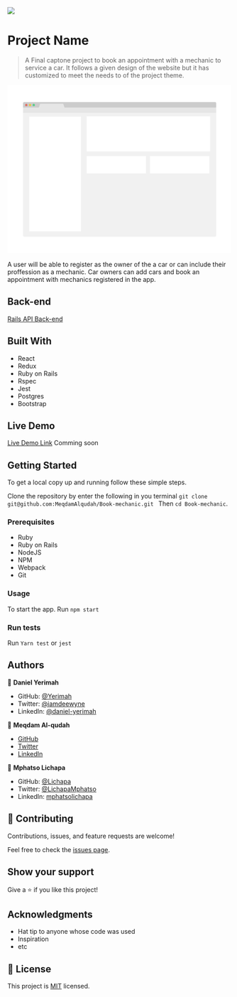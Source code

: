 ![](https://img.shields.io/badge/Microverse-blueviolet)

# Project Name

> A Final captone project to book an appointment with a mechanic to service a car. It follows a given design of the website but it has customized to meet the needs to of the project theme.

![screenshot](./app_screenshot.png)

A user will be able to register as the owner of the a car or can include their proffession as a mechanic. Car owners can add cars and book an appointment with mechanics registered in the app.

## Back-end
[Rails API Back-end](https://github.com/MeqdamAlqudah/Book-mechanic)

## Built With

- React
- Redux
- Ruby on Rails
- Rspec
- Jest
- Postgres
- Bootstrap

## Live Demo

[Live Demo Link](https://livedemo.com) Comming soon


## Getting Started

To get a local copy up and running follow these simple steps.

Clone the repository by enter the following in you terminal
`git clone git@github.com:MeqdamAlqudah/Book-mechanic.git `
Then `cd Book-mechanic`.
### Prerequisites
- Ruby
- Ruby on Rails
- NodeJS
- NPM
- Webpack
- Git

### Usage
To start the app. Run `npm start`
### Run tests
Run `Yarn test` or `jest`

## Authors

👤 **Daniel Yerimah**

- GitHub: [@Yerimah](https://github.com/yerimah)
- Twitter: [@iamdeewyne](https://twitter.com/iamdeewyne)
- LinkedIn: [@daniel-yerimah](https://www.linkedin.com/in/daniel-yerimah/)

👤 **Meqdam Al-qudah**

- [GitHub](https://github.com/MeqdamAlqudah)
- [Twitter](https://twitter.com/MeqdamQudah)
- [LinkedIn](www.linkedin.com/in/meqdam-al-qudah-7514a21b5)

👤 **Mphatso Lichapa**

- GitHub: [@Lichapa](https://github.com/Lichapa) 
- Twitter: [@LichapaMphatso](https://twitter.com/LichapaMphatso) 
- LinkedIn: [mphatsolichapa](https://www.linkedin.com/in/mphatsolichapa) 

## 🤝 Contributing

Contributions, issues, and feature requests are welcome!

Feel free to check the [issues page](../../issues/).

## Show your support

Give a ⭐️ if you like this project!

## Acknowledgments

- Hat tip to anyone whose code was used
- Inspiration
- etc

## 📝 License

This project is [MIT](./MIT.md) licensed.
